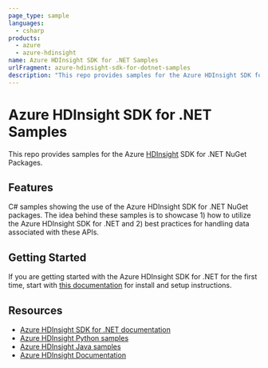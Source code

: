 ```yaml
---
page_type: sample
languages:
  - csharp
products:
  - azure
  - azure-hdinsight
name: Azure HDInsight SDK for .NET Samples
urlFragment: azure-hdinsight-sdk-for-dotnet-samples
description: "This repo provides samples for the Azure HDInsight SDK for .NET."
---
```


# Azure HDInsight SDK for .NET Samples

This repo provides samples for the Azure [HDInsight](https://azure.microsoft.com/services/hdinsight/) SDK for .NET NuGet Packages.

## Features

C# samples showing the use of the Azure HDInsight SDK for .NET NuGet packages. The idea behind these samples is to showcase 1) how to utilize the Azure HDInsight SDK for .NET and 2) best practices for handling data associated with these APIs.

## Getting Started

If you are getting started with the Azure HDInsight SDK for .NET for the first time, start with [this documentation](https://docs.microsoft.com/dotnet/api/overview/azure/hdinsight?view=azure-dotnet) for install and setup instructions.

## Resources

- [Azure HDInsight SDK for .NET documentation](https://docs.microsoft.com/dotnet/api/overview/azure/hdinsight?view=azure-dotnet)
- [Azure HDInsight Python samples](https://github.com/Azure-Samples/hdinsight-python-sdk-samples)
- [Azure HDInsight Java samples](https://github.com/Azure-Samples/hdinsight-java-sdk-samples)
- [Azure HDInsight Documentation](https://docs.microsoft.com/azure/hdinsight/)
